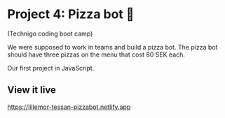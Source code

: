 # Project 4: Pizza bot 🍕
(Technigo coding boot camp)

We were supposed to work in teams and build a pizza bot. The pizza bot should have three pizzas on the menu that cost 80 SEK each.

Our first project in JavaScript.

## View it live

https://lillemor-tessan-pizzabot.netlify.app
